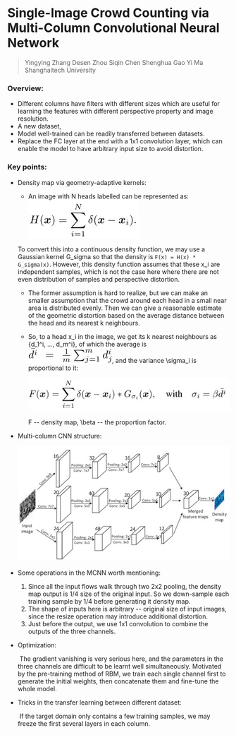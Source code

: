 # Single-Image Crowd Counting via Multi-Column Convolutional Neural Network

> Yingying Zhang Desen Zhou Siqin Chen Shenghua Gao Yi Ma Shanghaitech University

### Overview:

+ Different columns have filters with different sizes which are useful for learning the features with different perspective property and image resolution.
+ A new dataset,
+ Model well-trained can be readily transferred between datasets.
+ Replace the FC layer at the end with a 1x1 convolution layer, which can enable the model to have arbitrary input size to avoid distortion.

### Key points:

- Density map via geometry-adaptive kernels:

  - An image with N heads labelled can be represented as: ![representation_of_image_with_N_heads](images/representation_of_image_with_N_heads.jpg)

  To convert this into a continuous density function, we may use a Gaussian kernel G_sigma so that the density is `F(x) = H(x) * G_sigma(x)`. However, this density function assumes that these x_i are independent samples, which is not the case here where there are not even distribution of samples and perspective distortion.

  - The former assumption is hard to realize, but we can make an smaller assumption that the crowd around each head in a small near area is distributed evenly. Then we can give a reasonable estimate of the geometric distortion based on the average distance between the head and its nearest k neighbours.

  - So, to a head x_i in the image, we get its k nearest neighbours as {d_1^i, ..., d_m^i}, of which the average is ![gaussian_variance_proportion](images/gaussian_variance_proportion.jpg), and the variance \sigma_i is proportional  to it:

    ![density_map_formula](images/density_map_formula.jpg)

    F -- density map, \beta -- the proportion factor.

- Multi-column CNN structure:

  ![MCNN](images/MCNN.jpg)

- Some operations in the MCNN worth mentioning:

  1. Since all the input flows walk through two 2x2 pooling, the density map output is 1/4 size of the original input. So we down-sample each training sample by 1/4 before generating it density map.
  2. The shape of inputs here is arbitrary -- original size of input images, since the resize operation may introduce additional distortion.
  3. Just before the output, we use 1x1 convolution to combine the outputs of the three channels.

- Optimization:

  ​	The gradient vanishing is very serious here, and the parameters in the three channels are difficult to be learnt well simultaneously. Motivated by the pre-training method of RBM, we train each single channel first to generate the initial weights, then concatenate them and fine-tune the whole model.

- Tricks in the transfer learning between different dataset:

  ​	If the target domain only contains a few training samples, we may freeze the first several layers in each column.